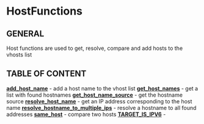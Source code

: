 # HostFunctions

## GENERAL

Host functions are used to get, resolve, compare and add hosts to the vhosts list

## TABLE OF CONTENT

**[add_host_name](add_host_name.md)** - add a host name to the vhost list
**[get_host_names](get_host_names.md)** - get a list with found hostnames
**[get_host_name_source](get_host_name_source.md)** - get the hostname source
**[resolve_host_name](resolve_host_name.md)** - get an IP address corresponding to the host name
**[resolve_hostname_to_multiple_ips](resolve_hostname_to_multiple_ips.md)** - resolve a hostname to all found addresses
**[same_host](same_host.md)** - compare two hosts
**[TARGET_IS_IPV6](TARGET_IS_IPV6.md)** - 